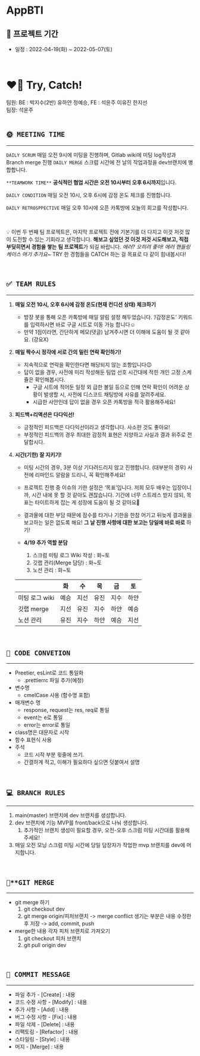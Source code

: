# AppBTI

## 📆 프로젝트 기간

- 일정 : 2022-04-19(화) ~ 2022-05-07(토)  
<br>  

# ❤️‍🔥 Try, Catch!

팀원: BE : 박지수(2반) 유하얀 정예승, FE : 석윤주 이유진 한지선  
팀장: 석윤주  
<br>   

## `🌞 MEETING TIME`

---
 `DAILY SCRUM` 매일 오전 9시에 미팅을 진행하며, Gitlab wiki에 미팅 log작성과 Branch merge 진행
 `DAILY MERGE` 스크럼 시간에 전 날의 작업과정을 dev브랜치에 병합합니다.

 `**TEAMWORK TIME**`  **공식적인 협업 시간은 오전 10시부터 오후 6시까지**입니다. 

 `DAILY CONDITION` 매일 오전 10시, 오후 6시에 감정 온도 체크를 진행합니다.

 `DAILY RETROSPPECTIVE`  매일 오후 10시에 오픈 카톡방에 오늘의 회고를 작성합니다.

<br>  

<aside>

💡 이번 두 번째 팀 프로젝트은, 마지막 프로젝트 전에 기본기를 더 다지고 이것 저것 많이 도전할 수 있는 기회라고 생각합니다.
**해보고 싶었던 것 이것 저것 시도해보고, 직접 부딪히면서 경험을 쌓는** **팀 프로젝트**가 되길 바랍니다. 
*에러? 오히려 좋아! 에러 핸들링 케이스 여기 추가요~*
TRY 한 경험들을 CATCH 하는 걸 목표로 다 같이 힘내봅시다!

</aside>

<br>  

## `✅ TEAM RULES`

---

1. **매일 오전 10시, 오후 6시에 감정 온도(현재 컨디션 상태) 체크하기**
    - 방장 봇을 통해 오픈 카톡방에 매일 알림 설정 해두었습니다. 
    ’/감정온도’ 키워드를 입력하시면 바로 구글 시트로 이동 가능 합니다☺
    - 만약 1점이라면, 간단하게 메모(댓글) 남겨주시면 더 이해에 도움이 될 것 같아요. (강요X)
2. **매일 짝수시 정각에 서로 간의 밀린 연락 확인하기!**
    - 지속적으로 연락을 확인한다면 해당되지 않는 조항입니다😉
    - 답이 없을 경우, 사전에 미리 작성해둔 팀업 선호 시간대에 적힌 개인 고정 스케쥴은 확인해봅시다.
        - 구글 시트에 적어둔 일정 외 급한 볼일 등으로 인해 연락 확인이 어려운 상황이 발생할 시, 사전에 디스코드 채팅방에 사유를 알려주세요.
        - 시급한 사안인데 답이 없을 경우 오픈 카톡방을 적극 활용해주세요!
3. **피드백+리액션은 다다익선!** 
    - 긍정적인 피드백은 다다익선이라고 생각합니다. 사소한 것도 좋아요!
    - 부정적인 피드백의 경우 최대한 감정적 표현은 지양하고 사실과 결과 위주로 전달합시다.
4. **시간(기한) 잘 지키기!**  
    - 미팅 시간의 경우, 3분 이상 기다려드리지 않고 진행합니다. 
    (대부분의 경우) 사전에 리마인드 알람을 드리니, 꼭 확인해주세요!
    - 프로젝트 진행 중 이슈의 기한 설정은 ‘목표’입니다. 
    저희 모두 배우는 입장이니까, 시간 내에 못 할 것 같아도 괜찮습니다. 
    기간에 너무 스트레스 받지 않되, 목표는 타이트하게 잡는 게 성장에 도움이 될 것 같아요🙂
    - 결과물에 대한 부담 때문에 잠수를 타거나 기한을 한참 어기고 뒤늦게 결과물을 보고하는 일은 없도록 해요! **그 날 진행 사항에 대한 보고는 당일에 바로 바로** 하기!
    
    - **4/19 추가 역할 분담**        
        
        1. 스크럼 미팅 로그 Wiki 작성 : 화~토
        2. 깃랩 관리(Merge 담당) : 화~토
        3. 노션 관리 : 화~토
        
    
    |  | 화 | 수 | 목 | 금 | 토 |
    | --- | --- | --- | --- | --- | --- |
    | 미팅 로그 wiki | 예승 | 지선 | 유진 | 지수 | 하얀 |
    | 깃랩 merge | 지선 | 유진 | 지수 | 하얀 | 예승 |
    | 노션 관리 | 유진 | 지수 | 하얀 | 예승 | 지선 |

<br>  


## `🎀 CODE CONVETION`

---

- Preetier, esLint로 코드 통일화
    - .prettierrc 파일 추가(예정)
- 변수명
    - cmelCase 사용 (함수명 포함)
- 매개변수 명
    - response, request는 res, req로 통일
    - event는 e로 통일
    - error는 error로 통일
- class명은 대문자로 시작
- 함수 표현식 사용
- 주석
    - 코드 시작 부분 윗줄에 쓰기.
    - 간결하게 적고, 이해가 필요하다 싶으면 덧붙여서 설명

<br>     

## `💻 BRANCH RULES`

---

1. main(master) 브랜치에 dev 브랜치를 생성합니다.
2. dev 브랜치에 기능 MVP를 front/back으로 나눠 생성합니다.
    1. 추가적인 브랜치 생성이 필요할 경우, 오전-오후 스크럼 미팅 시간대를 활용해주세요!
3. 매일 오전 모닝 스크럼 미팅 시간에 당일 담장자가 작업한 mvp 브랜치를 dev에 머지합니다.

<br>     

## `🔌**GIT MERGE`

---

- git merge 하기
    1. git checkout dev
    2. git merge origin/피처브랜치
    -> merge conflict 생기는 부분은 내용 수정한 후 저장 -> add, commit, push
- merge한 내용 각자 피처 브랜치로 가져오기
    1. git checkout 피처 브랜치
    2. git pull origin dev

<br>     

## `🎈 COMMIT MESSAGE`

---

- 파일 추가 - [Create] : 내용
- 코드 수정 사항 - [Modify] : 내용
- 추가 사항 - [Add] : 내용
- 버그 수정 사항 - [Fix] : 내용
- 파일 삭제 - [Delete] : 내용
- 리팩토링 - [Refactor] : 내용
- 스타일링 - [Style] : 내용
- 머지 - [Merge] : 내용

<br>     
